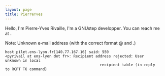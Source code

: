 ```yaml
---
layout: page
title: PierreYves
---
```


Hello, I'm Pierre-Yves Rivaille, I'm a GNUstep developper. You can reach me at
<pyrivail at ens-lyon dot fr>.

Note: Unknown e-mail address (with the correct format @ and .)

    host pilet.ens-lyon.fr[140.77.167.16] said: 550
    <pyrivail at ens-lyon dot fr>: Recipient address rejected: User unknown in local
                                               recipient table (in reply to RCPT TO command)

